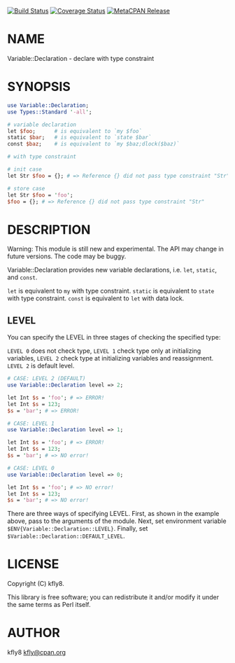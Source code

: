 [![Build Status](https://travis-ci.org/kfly8/Variable-Declaration.svg?branch=master)](https://travis-ci.org/kfly8/Variable-Declaration) [![Coverage Status](https://img.shields.io/coveralls/kfly8/Variable-Declaration/master.svg?style=flat)](https://coveralls.io/r/kfly8/Variable-Declaration?branch=master) [![MetaCPAN Release](https://badge.fury.io/pl/Variable-Declaration.svg)](https://metacpan.org/release/Variable-Declaration)
# NAME

Variable::Declaration - declare with type constraint

# SYNOPSIS

```perl
use Variable::Declaration;
use Types::Standard '-all';

# variable declaration
let $foo;      # is equivalent to `my $foo`
static $bar;   # is equivalent to `state $bar`
const $baz;    # is equivalent to `my $baz;dlock($baz)`

# with type constraint

# init case
let Str $foo = {}; # => Reference {} did not pass type constraint "Str"

# store case
let Str $foo = 'foo';
$foo = {}; # => Reference {} did not pass type constraint "Str"
```

# DESCRIPTION

Warning: This module is still new and experimental. The API may change in future versions. The code may be buggy.

Variable::Declaration provides new variable declarations, i.e. `let`, `static`, and `const`.

`let` is equivalent to `my` with type constraint.
`static` is equivalent to `state` with type constraint.
`const` is equivalent to `let` with data lock.

## LEVEL

You can specify the LEVEL in three stages of checking the specified type:

`LEVEL 0` does not check type,
`LEVEL 1` check type only at initializing variables,
`LEVEL 2` check type at initializing variables and reassignment.
`LEVEL 2` is default level.

```perl
# CASE: LEVEL 2 (DEFAULT)
use Variable::Declaration level => 2;

let Int $s = 'foo'; # => ERROR!
let Int $s = 123;
$s = 'bar'; # => ERROR!

# CASE: LEVEL 1
use Variable::Declaration level => 1;

let Int $s = 'foo'; # => ERROR!
let Int $s = 123;
$s = 'bar'; # => NO error!

# CASE: LEVEL 0
use Variable::Declaration level => 0;

let Int $s = 'foo'; # => NO error!
let Int $s = 123;
$s = 'bar'; # => NO error!
```

There are three ways of specifying LEVEL.
First, as shown in the example above, pass to the arguments of the module.
Next, set environment variable `$ENV{Variable::Declaration::LEVEL}`.
Finally, set `$Variable::Declaration::DEFAULT_LEVEL`.

# LICENSE

Copyright (C) kfly8.

This library is free software; you can redistribute it and/or modify
it under the same terms as Perl itself.

# AUTHOR

kfly8 <kfly@cpan.org>
